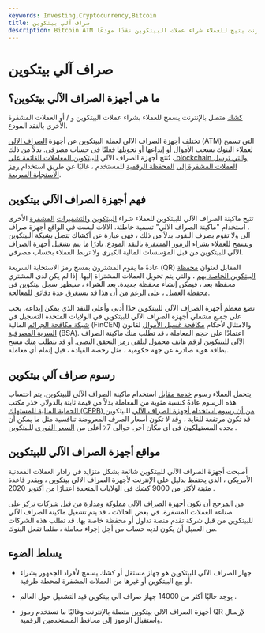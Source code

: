 ```yaml
---
keywords: Investing,Cryptocurrency,Bitcoin
title: صراف آلي بيتكوين
description: Bitcoin ATM عبارة عن كشك متصل بالإنترنت يتيح للعملاء شراء عملات البيتكوين نقدًا مودعًا.
---
```


# صراف آلي بيتكوين
## ما هي أجهزة الصراف الآلي بيتكوين؟

[كشك](/kiosk) متصل بالإنترنت يسمح للعملاء بشراء عملات البيتكوين و / أو العملات المشفرة الأخرى بالنقد المودع.

تختلف أجهزة الصراف الآلي لعملة البيتكوين عن أجهزة [الصراف الآلي](/atm) (ATM) التي تسمح لعملاء البنوك بسحب الأموال أو إيداعها أو تحويلها فعليًا في حساب مصرفي. بدلاً من ذلك ، تُنتج أجهزة الصراف الآلي [للبيتكوين المعاملات القائمة على blockchain والتي ترسل العملات المشفرة إلى](/blockchain) [المحفظة الرقمية](/blockchain-wallet) للمستخدم ، غالبًا عن طريق استخدام [رمز الاستجابة السريعة](/quick-response-qr-code).

## فهم أجهزة الصراف الآلي بيتكوين

تتيح ماكينة الصراف الآلي للبيتكوين للعملاء شراء [البيتكوين](/bitcoin) [والتشفيرات](/cryptocurrency) [المشفرة](/cryptocurrency) الأخرى . استخدام "ماكينة الصراف الآلي" تسمية خاطئة. الآلات ليست في الواقع أجهزة صراف آلي ولا تقوم بصرف النقود. بدلاً من ذلك ، فهي عبارة عن أكشاك تتصل بشبكة البيتكوين وتسمح للعملاء بشراء [الرموز المشفرة](/crypto-token) بالنقد المودع. نادرًا ما يتم تشغيل أجهزة الصراف الآلي للبيتكوين من قبل المؤسسات المالية الكبرى ولا تربط العملاء بحساب مصرفي.

عادةً ما يقوم المشترون بمسح رمز الاستجابة السريعة (QR) المقابل لعنوان [محفظة البيتكوين الخاصة بهم](/bitcoin-wallet) ، والتي يتم تحويل العملات المشتراة إليها. إذا لم يكن لدى المشتري محفظة بعد ، فيمكن إنشاء محفظة جديدة. بعد الشراء ، سيظهر سجل بيتكوين في محفظة العميل ، على الرغم من أن هذا قد يستغرق عدة دقائق للمعالجة.

تضع معظم أجهزة الصراف الآلي للبيتكوين حدًا أدنى وأعلى للنقد الذي يمكن إيداعه. يجب على جميع مشغلي أجهزة الصراف الآلي للبيتكوين في الولايات المتحدة التسجيل في [شبكة مكافحة الجرائم](/fincen) المالية (FinCEN) والامتثال لأحكام [مكافحة غسيل الأموال](/aml) لقانون [السرية المصرفية](/bank_secrecy_act) (BSA). اعتمادًا على حجم المعاملة ، قد تطلب منك ماكينة الصراف الآلي للبيتكوين لرقم هاتف محمول لتلقي رمز التحقق النصي. أو قد يتطلب منك مسح بطاقة هوية صادرة عن جهة حكومية ، مثل رخصة القيادة ، قبل إتمام أي معاملة.

## رسوم صراف آلي بيتكوين

يتحمل العملاء رسوم [خدمة مقابل](/service-charge) استخدام ماكينة الصراف الآلي للبيتكوين. يتم احتساب هذه الرسوم عادةً كنسبة مئوية من المعاملة بدلاً من قيمة ثابتة بالدولار. حذر مكتب [الحماية المالية للمستهلك (CFPB) من أن رسوم استخدام أجهزة الصراف الآلي](/consumer-financial-protection-bureau-cfpb) للبيتكوين قد تكون مرتفعة للغاية ، وقد لا تكون أسعار الصرف المعروضة تنافسية مثل ما يمكن أن يجده المستهلكون في أي مكان آخر. حوالي 7٪ أعلى من [السعر الفوري](/spotprice) للبيتكوين .

## مواقع أجهزة الصراف الآلي للبيتكوين

أصبحت أجهزة الصراف الآلي للبيتكوين شائعة بشكل متزايد في رادار العملات المعدنية الأمريكي ، الذي يحتفظ بدليل على الإنترنت لأجهزة الصراف الآلي بيتكوين ، ويقدر قاعدة مثبتة لأكثر من 9000 كشك في الولايات المتحدة اعتبارًا من أكتوبر 2020 .

من المرجح أن تكون أجهزة الصراف الآلي مملوكة ومدارة من قبل شركات تركز على صناعة العملات المشفرة. في بعض الحالات ، قد يتم تشغيل ماكينة الصراف الآلي للبيتكوين من قبل شركة تقدم منصة تداول أو محفظة خاصة بها. قد تطلب هذه الشركات من العميل أن يكون لديه حساب من أجل إجراء معاملة ، مثلما تفعل البنوك.

## يسلط الضوء

- جهاز الصراف الآلي للبيتكوين هو جهاز مستقل أو كشك يسمح لأفراد الجمهور بشراء أو بيع البيتكوين أو غيرها من العملات المشفرة لمحطة طرفية.

- يوجد حاليًا أكثر من 14000 جهاز صراف آلي بيتكوين قيد التشغيل حول العالم .

- أجهزة الصراف الآلي بيتكوين متصلة بالإنترنت وغالبًا ما تستخدم رموز QR لإرسال واستقبال الرموز إلى محافظ المستخدمين الرقمية.

